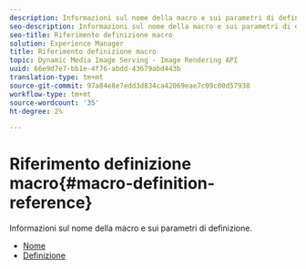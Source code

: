 ```yaml
---
description: Informazioni sul nome della macro e sui parametri di definizione.
seo-description: Informazioni sul nome della macro e sui parametri di definizione.
seo-title: Riferimento definizione macro
solution: Experience Manager
title: Riferimento definizione macro
topic: Dynamic Media Image Serving - Image Rendering API
uuid: 66e9d7e7-bb1e-4f76-abdd-43679abd443b
translation-type: tm+mt
source-git-commit: 97a84e8e7edd3d834ca42069eae7c09c00d57938
workflow-type: tm+mt
source-wordcount: '35'
ht-degree: 2%

---
```



# Riferimento definizione macro{#macro-definition-reference}

Informazioni sul nome della macro e sui parametri di definizione.

* [Nome](r-name-macro.md)
* [Definizione](r-definition-macro.md)
